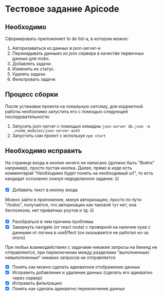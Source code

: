 # Тестовое задание Apicode
## Необходимо
Сформировать приложениет to do list-а, в котором можно: 
 1.  Авторизаваться из данных в json-server-е.
 2.  Перекидывать данныех из json сервера в качестве первичных данных для mobx.
 3.  Добавлять задачи.
 4.  Изменять их статус.
 5.  Удалять задачи.
 6.  Фильтровать задачи.


## Процесс сборки 

После установки проекта на локальную ситсему, для корректной работы необзолимо запустить его с помощью следующей последовательности: 
1. Запусить json-server с помощью комадны `json-server db.json -m ./node_modules/json-server-auth`
2. Запустить сам проект с используя `npm start `

## Необходимо исправить 

На странице входа в кнопке ничего не написано (должно быть "Войти" например), просто пустая кнопка. Далее, прямо в коде есть комментарий "Необходимо будет понять на необходимый url", то есть кандидат осознанно скинул недоделанное задание. ☑️
- [x] Добавить текст в кнопку входа 



Можно зайти в приложение, минуя авторизацию, просто по пути "/todos", получается, что авторизации как таковой тут нет, она бесполезна, нет приватных роутов и тд. ☑️
- [x] Разобраться в чем причина проблемы 
- [x] Завернуть navigate (от react route) с проверкой на наличие куки с данными от логина в useEffect (он оказывается не работал из-за этого)

При любых взаимодействиях с задачами никакие запросы на бекенд не отправляются, при переключении между разделами "выполненные/невыполненные" никаких запросов не отправляется
- [x] Понять как можно сделать адекватное отображение данных 
- [x] Исправить добавление и удаление данных (сделать его адекватно через сервер)
- [x] Исправить фильтрацию
- [x] Понять как сделать адекватно переключение данных
